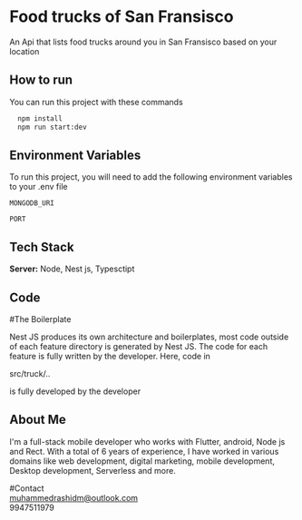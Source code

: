 
# Food trucks of San Fransisco 

An Api that lists food trucks around you in San Fransisco based on your location



## How to run

You can run this project with these commands

```bash
  npm install 
  npm run start:dev 
```
    
## Environment Variables

To run this project, you will need to add the following environment variables to your .env file

`MONGODB_URI`

`PORT`


## Tech Stack


**Server:** Node, Nest js, Typesctipt


## Code

#The Boilerplate

Nest JS produces its own architecture and boilerplates, most code outside of each feature directory is generated by Nest JS. The code for each feature is fully written by the developer.
Here, code in

src/truck/..

is fully developed by the developer



##  About Me
I'm a full-stack mobile developer who works with Flutter, android, Node js and Rect. With a total of 6 years of experience, I have worked in various domains like web development, digital marketing, mobile development, Desktop development, Serverless and more.

#Contact  
muhammedrashidm@outlook.com  
9947511979


